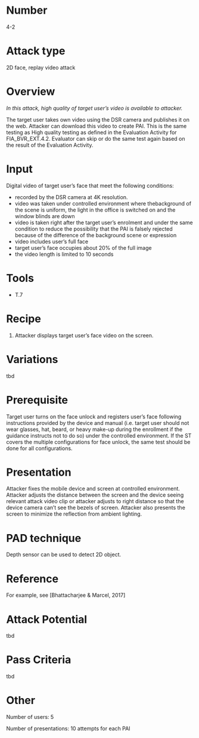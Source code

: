 Number
=======
4-2

Attack type
===========
2D face, replay video attack

Overview
========
_In this attack, high quality of target user’s video is available to attacker._

The target user takes own video using the DSR camera and publishes it on the web. Attacker can download this video to create PAI. This is the same testing as High quality testing as defined in the Evaluation Activity for FIA_BVR_EXT.4.2. Evaluator can skip or do the same test again based on the result of the Evaluation Activity.

Input
======
Digital video of target user’s face that meet the following conditions:
* recorded by the DSR camera at 4K resolution.
* video was taken under controlled environment where thebackground of the scene is uniform, the light in the office is switched on and the window blinds are down
* video is taken right after the target user’s enrolment and under the same condition to reduce the possibility that the PAI is falsely rejected because of the difference of the background scene or expression
* video includes user’s full face
* target user’s face occupies about 20% of the full image
* the video length is limited to 10 seconds

Tools
=====
- T.7

Recipe
======
1) Attacker displays target user’s face video on the screen.

Variations
==========
tbd

Prerequisite
============
Target user turns on the face unlock and registers user’s face following instructions provided by the device and manual (i.e. target user should not wear glasses, hat, beard, or heavy make-up during the enrollment if the guidance instructs not to do so) under the controlled environment.
If the ST covers the multiple configurations for face unlock, the same test should be done for all configurations.

Presentation
============
Attacker fixes the mobile device and screen at controlled environment. Attacker adjusts the distance between the screen and the device seeing relevant attack video clip or attacker adjusts to right distance so that the device camera can’t see the bezels of screen. Attacker also presents the screen to minimize the reflection from ambient lighting.

PAD technique
=============
Depth sensor can be used to detect 2D object.

Reference
=========
For example, see [Bhattacharjee & Marcel, 2017]

Attack Potential
================
tbd

Pass Criteria
=============
tbd

Other
=====
Number of users: 5

Number of presentations: 10 attempts for each PAI


